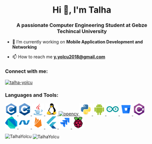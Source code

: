 <h1 align="center">Hi 👋, I'm Talha</h1>
<h3 align="center">A passionate Computer Engineering Student at Gebze Techincal University</h3>

- 🌱 I’m currently working on **Mobile Application Development and Networking**

- 📫 How to reach me **y.yolcu2018@gmail.com**

<h3 align="left">Connect with me:</h3>
<p align="left">
<a href="https://linkedin.com/in/yakuptalhayolcu" target="blank"><img align="center" src="https://raw.githubusercontent.com/rahuldkjain/github-profile-readme-generator/master/src/images/icons/Social/linked-in-alt.svg" alt="talha-yolcu" height="30" width="40" /></a>
</p>

<h3 align="left">Languages and Tools:</h3>
<p align="left">
  <a href="https://www.cprogramming.com/" target="_blank"> <img src="https://raw.githubusercontent.com/devicons/devicon/master/icons/c/c-original.svg" alt="c" width="40" height="40"/> </a> <a href="https://www.w3schools.com/cpp/" target="_blank"> <img src="https://raw.githubusercontent.com/devicons/devicon/master/icons/cplusplus/cplusplus-original.svg" alt="cplusplus" width="40" height="40"/> </a> <a href="https://www.java.com" target="_blank"> <img src="https://raw.githubusercontent.com/devicons/devicon/master/icons/java/java-original.svg" alt="java" width="40" height="40"/> </a> <a href="https://www.linux.org/" target="_blank"> <img src="https://raw.githubusercontent.com/devicons/devicon/master/icons/linux/linux-original.svg" alt="linux" width="40" height="40"/> </a> <a href="https://opencv.org/" target="_blank"> <img src="https://www.vectorlogo.zone/logos/opencv/opencv-icon.svg" alt="opencv" width="40" height="40"/> </a> <a href="https://www.python.org" target="_blank"> <img src="https://raw.githubusercontent.com/devicons/devicon/master/icons/python/python-original.svg" alt="python" width="40" height="40"/> </a> <a href="https://www.android.com/" target="_blank"> <img src="https://raw.githubusercontent.com/devicons/devicon/master/icons/android/android-original.svg" alt="android" width="40" height="40"/> </a> <a href="https://www.arduino.cc" target="_blank"> <img src="https://github.com/devicons/devicon/blob/master/icons/arduino/arduino-original.svg" alt="arduino" width="40" height="40"/> </a> <a href="https://bitbucket.org" target="_blank"> <img src="https://github.com/devicons/devicon/blob/master/icons/bitbucket/bitbucket-original.svg" alt="bitbucket" width="40" height="40"/> </a> <a href="https://learn.microsoft.com/en-us/dotnet/csharp/" target="_blank"> <img src="https://github.com/devicons/devicon/blob/master/icons/csharp/csharp-original.svg" alt="csharp" width="40" height="40"/> </a> <a href="https://dart.dev" target="_blank"> <img src="https://github.com/devicons/devicon/blob/master/icons/dart/dart-original.svg" alt="dart" width="40" height="40"/> </a>  <a href="https://dotnet.microsoft.com/en-us/" target="_blank"> <img src="https://github.com/devicons/devicon/blob/master/icons/dot-net/dot-net-original.svg" alt="arduino" width="40" height="40"/> </a> <a href="https://firebase.google.com" target="_blank"> <img src="https://github.com/devicons/devicon/blob/master/icons/firebase/firebase-plain.svg" alt="python" width="40" height="40"/> </a> <a href="https://flutter.dev" target="_blank"> <img src="https://github.com/devicons/devicon/blob/master/icons/flutter/flutter-original.svg" alt="python" width="40" height="40"/> </a> <a href="https://www.atlassian.com/software/jira" target="_blank"> <img src="https://github.com/devicons/devicon/blob/master/icons/jira/jira-original.svg" alt="python" width="40" height="40"/> </a> <a href="https://www.raspberrypi.org" target="_blank"> <img src="https://github.com/devicons/devicon/blob/master/icons/raspberrypi/raspberrypi-original.svg" alt="python" width="40" height="40"/> </a> <a href="https://www.qt.io" target="_blank"> <img="https://upload.wikimedia.org/wikipedia/commons/thumb/0/0b/Qt_logo_2016.svg/87px-Qt_logo_2016.svg.png" alt="qt" width="40" height="40"/> </a> </p>
  
<p><img align="left" src="https://github-readme-stats.vercel.app/api/top-langs?username=TalhaYolcu&show_icons=true&locale=en&layout=compact" alt="TalhaYolcu" /></p>

<p>&nbsp;<img align="center" src="https://github-readme-stats.vercel.app/api?username=TalhaYolcu&show_icons=true&locale=en" alt="TalhaYolcu" /></p>













